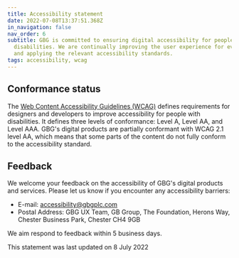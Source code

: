 ```yaml
---
title: Accessibility statement
date: 2022-07-08T13:37:51.368Z
in_navigation: false
nav_order: 6
subtitle: GBG is committed to ensuring digital accessibility for people with
  disabilities. We are continually improving the user experience for everyone,
  and applying the relevant accessibility standards.
tags: accessibility, wcag
---
```

## Conformance status

The [Web Content Accessibility Guidelines (WCAG)](https://www.w3.org/WAI/standards-guidelines/wcag/) defines requirements for designers and developers to improve accessibility for people with disabilities. It defines three levels of conformance: Level A, Level AA, and Level AAA. GBG's digital products are partially conformant with WCAG 2.1 level AA, which means that some parts of the content do not fully conform to the accessibility standard.

## Feedback

We welcome your feedback on the accessibility of GBG's digital products and services. Please let us know if you encounter any accessibility barriers:

* E-mail: [accessibility@gbgplc.com](mailto:accessibility@gbgplc.comaccessibility@gbgplc.comaccessibility@gbgplc.comaccessibility@gbgplc.comaccessibility@gbgplc.comaccessibility@gbgplc.comaccessibility@gbgplc.com)
* Postal Address: GBG UX Team, GB Group, The Foundation, Herons Way, Chester Business Park, Chester CH4 9GB

We aim respond to feedback within 5 business days.

This statement was last updated on 8 July 2022